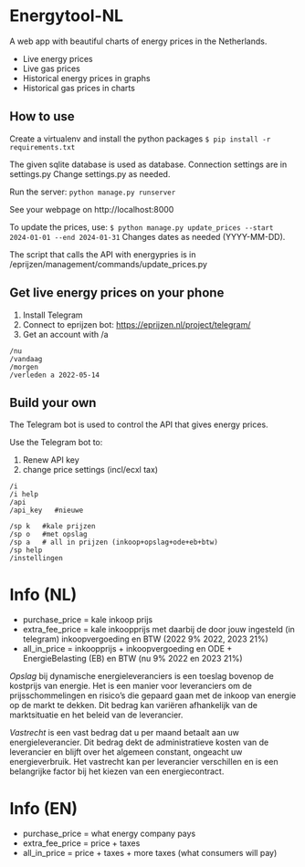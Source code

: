 # Energytool-NL

A web app with beautiful charts of energy prices in the Netherlands.

* Live energy prices
* Live gas prices
* Historical energy prices in graphs
* Historical gas prices in charts


## How to use

Create a virtualenv and install the python packages
`$ pip install -r requirements.txt`

The given sqlite database is used as database. Connection settings are in settings.py
Change settings.py as needed. 

Run the server:
`python manage.py runserver`

See your webpage on http://localhost:8000

To update the prices, use:
`$ python manage.py update_prices --start 2024-01-01 --end 2024-01-31`
Changes dates as needed (YYYY-MM-DD).

The script that calls the API with energypries is in /eprijzen/management/commands/update_prices.py


## Get live energy prices on your phone

1. Install Telegram
2. Connect to eprijzen bot: https://eprijzen.nl/project/telegram/
3. Get an account with /a

```example telegram commands:
/nu 
/vandaag
/morgen
/verleden a 2022-05-14
```


## Build your own

The Telegram bot is used to control the API that gives energy prices.

Use the Telegram bot to: 
1. Renew API key 
2. change price settings (incl/ecxl tax) 

```
/i
/i help 
/api 
/api_key   #nieuwe 

/sp k   #kale prijzen 
/sp o   #met opslag
/sp a 	# all in prijzen (inkoop+opslag+ode+eb+btw)
/sp help 
/instellingen 
```


# Info (NL)

* purchase_price = kale inkoop prijs
* extra_fee_price = kale inkoopprijs met daarbij de door jouw ingesteld (in telegram) inkoopvergoeding en BTW (2022 9% 2022, 2023 21%)
* all_in_price = inkoopprijs + inkoopvergoeding en ODE + EnergieBelasting (EB) en BTW (nu 9% 2022 en 2023 21%)

*Opslag* bij dynamische energieleveranciers is een toeslag bovenop de kostprijs van energie. Het is een manier voor leveranciers om de prijsschommelingen en risico’s die gepaard gaan met de inkoop van energie op de 
markt te dekken. Dit bedrag kan variëren afhankelijk van de marktsituatie en het beleid van de leverancier.

*Vastrecht* is een vast bedrag dat u per maand betaalt aan uw energieleverancier. Dit bedrag dekt de administratieve kosten van de leverancier en blijft over het algemeen constant, ongeacht uw energieverbruik. Het 
vastrecht kan per leverancier verschillen en is een belangrijke factor bij het kiezen van een energiecontract.


# Info (EN)
* purchase_price = what energy company pays
* extra_fee_price = price + taxes
* all_in_price = price + taxes + more taxes  (what consumers will pay)